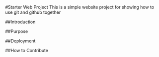 #Starter Web Project
This is a simple website project for showing how to use git and github together

##Introduction

##Purpose

##Deployment

##How to Contribute


